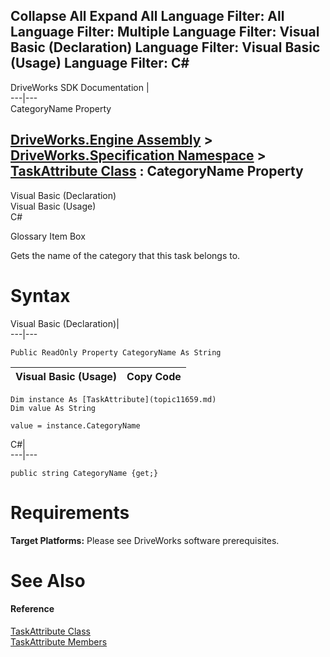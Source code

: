 Collapse All Expand All Language Filter: All  Language Filter: Multiple  Language Filter: Visual Basic (Declaration) Language Filter: Visual Basic (Usage) Language Filter: C#  
---  
DriveWorks SDK Documentation  |   
---|---  
CategoryName Property   
  
[DriveWorks.Engine Assembly](topic2156.md) > [DriveWorks.Specification Namespace](topic10764.md) > [TaskAttribute Class](topic11659.md) : CategoryName Property  
---  
  
Visual Basic (Declaration)    
Visual Basic (Usage)    
C# 

Glossary Item Box

Gets the name of the category that this task belongs to. 

# Syntax

Visual Basic (Declaration)|   
---|---  
      
    
    Public ReadOnly Property CategoryName As String  
  
Visual Basic (Usage)| Copy Code  
---|---  
      
    
    Dim instance As [TaskAttribute](topic11659.md)
    Dim value As String
     
    value = instance.CategoryName  
  
C#|   
---|---  
      
    
    public string CategoryName {get;}  
  
# Requirements

**Target Platforms:** Please see DriveWorks software prerequisites.

# See Also

#### Reference

[TaskAttribute Class](topic11659.md)   
[TaskAttribute Members](topic11660.md)


